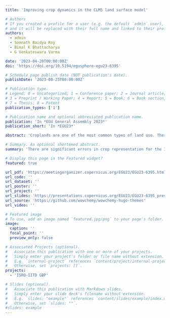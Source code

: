 ```yaml
---
title: 'Improving crop dynamics in the CLM5 land surface model'

# Authors
# If you created a profile for a user (e.g. the default `admin` user), write the username (folder name) here
# and it will be replaced with their full name and linked to their profile.
authors:
  - admin
  - Somnath Baidya Roy
  - Bimal K Bhattacharya
  - G Venkateswara Varma

date: '2023-04-20T00:00:00Z'
doi: 'https://doi.org/10.5194/egusphere-egu23-6395'

# Schedule page publish date (NOT publication's date).
publishDate: '2023-08-23T00:00:00Z'

# Publication type.
# Legend: 0 = Uncategorized; 1 = Conference paper; 2 = Journal article;
# 3 = Preprint / Working Paper; 4 = Report; 5 = Book; 6 = Book section;
# 7 = Thesis; 8 = Patent
publication_types: ['1']

# Publication name and optional abbreviated publication name.
publication: 'In *EGU General Assembly 2023*'
publication_short: 'In *EGU23*'

abstract: 'Croplands are one of the most common types of land use. Therefore, a comprehensive understanding of land-atmosphere interactions requires an understanding of the biogeochemical and biogeophysical processes and interactions in agroecosystems. Croplands have not received adequate attention in ESMs and were previously represented as grasslands. Land components in ESMs, such as the Community Land Model version 5 (CLM5), have recently begun to include specific crops. The addition of crops to land models improved the simulation of energy, carbon, and water fluxes from land. However, there are significant errors in crop representation for the Indian region, including cropping areas, cropping season, irrigation, and crop characteristics. CLM5's estimated annual yield of wheat and rice has significant biases compared to UN-FAO estimates due to differences in growing seasons. Furthermore, observational data on the phenology of spring wheat and rice are scarce in the Indian region. As a result, crop growth model simulations in the Indian region suffer from poor calibration and validation. The current study aims to improve CLM5's representation of spring wheat and rice crops. This is accomplished by incorporating a crop planting window based on observations, wheat and rice cultivated areas, and irrigated cropland maps from district-level data. To further improve the crop models, we digitized historical crop phenology data and used it for model calibration and validation. Correcting the spring wheat and rice growing seasons in CLM5 over India has greatly improved crop phenology, yield, and irrigation patterns. As a result, the energy, carbon, and water fluxes are better estimated than in the default CLM5 model.'

# Summary. An optional shortened abstract.
summary: 'There are significant errors in crop representation for the Indian region, including cropping areas, cropping season, irrigation, and crop characteristics. CLM5's estimated annual yield of wheat and rice has significant biases compared to UN-FAO estimates due to differences in growing seasons. Furthermore, observational data on the phenology of spring wheat and rice are scarce in the Indian region. As a result, crop growth model simulations in the Indian region suffer from poor calibration and validation. Improving the spring wheat and rice growing seasons in CLM5 over India has greatly improved crop phenology, yield, and irrigation pattern. As a result, the energy, carbon, and water fluxes are better estimated than the default CLM5 model.'

# Display this page in the Featured widget?
featured: true

url_pdf: 'https://meetingorganizer.copernicus.org/EGU23/EGU23-6395.html?pdf'
url_code: ''
url_dataset: ''
url_poster: ''
url_project: ''
url_slides: 'https://presentations.copernicus.org/EGU23/EGU23-6395_presentation-h557244.pdf'
url_source: 'https://github.com/wowchemy/wowchemy-hugo-themes'
url_video: ''

# Featured image
# To use, add an image named `featured.jpg/png` to your page's folder.
image:
  caption: ''
  focal_point: ''
  preview_only: false

# Associated Projects (optional).
#   Associate this publication with one or more of your projects.
#   Simply enter your project's folder or file name without extension.
#   E.g. `internal-project` references `content/project/internal-project/index.md`.
#   Otherwise, set `projects: []`.
projects:
  - 'ISRO-IITD GBP'

# Slides (optional).
#   Associate this publication with Markdown slides.
#   Simply enter your slide deck's filename without extension.
#   E.g. `slides: "example"` references `content/slides/example/index.md`.
#   Otherwise, set `slides: ""`.
#slides: example
---
```

